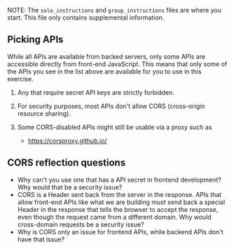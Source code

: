 NOTE: The `solo_instructions` and `group_instructions` files are where you
start. This file only contains supplemental information.


Picking APIs
------------------------------------

While all APIs are available from backed servers, only some APIs are accessible
directly from front-end JavaScript. This means that only some of the APIs you
see in the list above are available for you to use in this exercise.

1. Any that require secret API keys are strictly forbidden.

2. For security purposes, most APIs don't allow CORS (cross-origin resource
sharing).

3. Some CORS-disabled APIs might still be usable via a proxy such as
    - <https://corsproxy.github.io/>


CORS reflection questions
------------------------------------

- Why can't you use one that has a API secret in frontend development? Why
  would that be a security issue?
- CORS is a Header sent back from the server in the response. APIs that allow
  front-end APIs like what we are building must send back a special Header in
  the response that tells the browser to accept the response, even though the
  request came from a different domain. Why would cross-domain requests be a
  security issue?
- Why is CORS only an issue for frontend APIs, while backend APIs don't have
  that issue?

